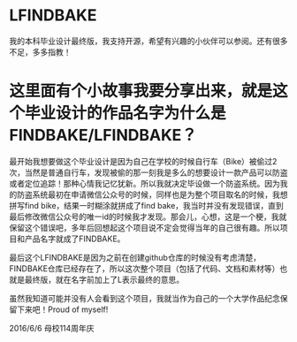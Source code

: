 # LFINDBAKE
我的本科毕业设计最终版，我支持开源，希望有兴趣的小伙伴可以参阅。还有很多不足，多多指教！

# 这里面有个小故事我要分享出来，就是这个毕业设计的作品名字为什么是FINDBAKE/LFINDBAKE？
最开始我想要做这个毕业设计是因为自己在学校的时候自行车（Bike）被偷过2次，当然是普通自行车，发现被偷的那一刻我是多么的想要设计一款产品可以防盗或者定位追踪！那种心情我记忆犹新。所以我就决定毕设做一个防盗系统。因为我的防盗系统最初在申请微信公众号的时候，同样也是为整个项目取名的时候，我想拼写find bike，结果一时糊涂就拼成了find bake，我当时并没有发现错误，直到最后修改微信公众号的唯一id的时候我才发现。那会儿，心想，这是一个梗，我就保留这个错误吧，多年后回想起这个项目说不定会觉得当年的自己很有趣。所以项目和产品名字就成了FINDBAKE。

最后这个LFINDBAKE是因为之前在创建github仓库的时候没有考虑清楚，FINDBAKE仓库已经存在了，所以这次整个项目（包括了代码、文档和素材等）也就是最终版，就在名字前加上了L表示最终的意思。

虽然我知道可能并没有人会看到这个项目，我就当作为自己的一个大学作品纪念保留下来吧！Proud of myself!

2016/6/6 母校114周年庆
